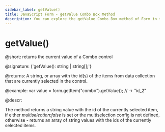 ```yaml
---
sidebar_label: getValue()
title: JavaScript Form - getValue Combo Box Method 
description: You can explore the getValue Combo Box method of Form in the documentation of the DHTMLX JavaScript UI library. Browse developer guides and API reference, try out code examples and live demos, and download a free 30-day evaluation version of DHTMLX Suite 7.
---
```


# getValue()

@short: returns the current value of a Combo control

@signature: {'getValue(): string | string[];'}

@returns:
A string, or array with the id(s) of the items from data collection that are currently selected in the control.

@example:
var value = form.getItem("combo").getValue();
// -> "id_2"

@descr:

The method returns a string value with the id of the currently selected item, if either *multiselection:false* is set or the multiselection config is not defined, otherwise - returns an array of string values with the ids of the currently selected items.
